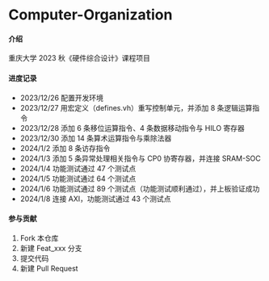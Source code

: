 # Computer-Organization

#### 介绍
重庆大学 2023 秋《硬件综合设计》课程项目

#### 进度记录
* 2023/12/26    配置开发环境
* 2023/12/27    用宏定义（defines.vh）重写控制单元，并添加 8 条逻辑运算指令
* 2023/12/28    添加 6 条移位运算指令、4 条数据移动指令与 HILO 寄存器
* 2023/12/30    添加 14 条算术运算指令与乘除法器
* 2024/1/2      添加 8 条访存指令
* 2024/1/3      添加 5 条异常处理相关指令与 CP0 协寄存器，并连接 SRAM-SOC
* 2024/1/4      功能测试通过 47 个测试点
* 2024/1/5      功能测试通过 64 个测试点
* 2024/1/6      功能测试通过 89 个测试点（功能测试顺利通过），并上板验证成功
* 2024/1/8      连接 AXI，功能测试通过 43 个测试点

#### 参与贡献
1.  Fork 本仓库
2.  新建 Feat_xxx 分支
3.  提交代码
4.  新建 Pull Request
